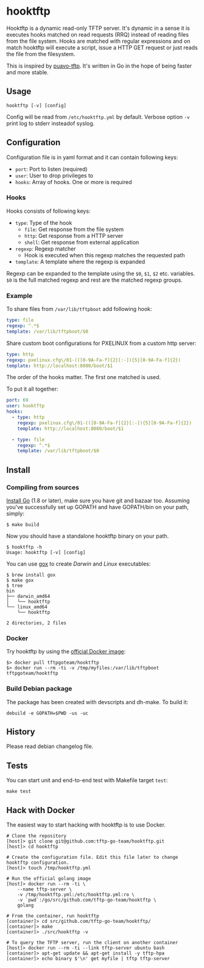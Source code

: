 # hooktftp

Hooktftp is a dynamic read-only TFTP server. It's dynamic in a sense it is
executes hooks matched on read requests (RRQ) instead of reading files from
the file system. Hooks are matched with regular expressions and on match
hooktftp will execute a script, issue a HTTP GET request or just reads the file
from the filesystem.

This is inspired by [puavo-tftp]. It's written in Go in the hope of being faster
and more stable.

## Usage

    hooktftp [-v] [config]

Config will be read from `/etc/hooktftp.yml` by default. Verbose option `-v`
print log to stderr insteadof syslog.

## Configuration

Configuration file is in yaml format and it can contain following keys:

  - `port`: Port to listen (required)
  - `user`: User to drop privileges to
  - `hooks`: Array of hooks. One or more is required

### Hooks

Hooks consists of following keys:

  - `type`: Type of the hook
    - `file`: Get response from the file system
    - `http`: Get response from a HTTP server
    - `shell`: Get response from external application
  - `regexp`: Regexp matcher
    - Hook is executed when this regexp matches the requested path
  - `template`: A template where the regexp is expanded

Regexp can be expanded to the template using the `$0`, `$1`, `$2` etc.
variables. `$0` is the full matched regexp and rest are the matched regexp
groups.

### Example

To share files from `/var/lib/tftpboot` add following hook:

```yaml
type: file
regexp: ^.*$
template: /var/lib/tftpboot/$0
```

Share custom boot configurations for PXELINUX from a custom http server:

```yaml
type: http
regexp: pxelinux.cfg\/01-(([0-9A-Fa-f]{2}[:-]){5}[0-9A-Fa-f]{2})
template: http://localhost:8080/boot/$1
```

The order of the hooks matter. The first one matched is used.

To put it all together:

```yaml
port: 69
user: hooktftp
hooks:
  - type: http
    regexp: pxelinux.cfg\/01-(([0-9A-Fa-f]{2}[:-]){5}[0-9A-Fa-f]{2})
    template: http://localhost:8080/boot/$1

  - type: file
    regexp: ^.*$
    template: /var/lib/tftpboot/$0
```

## Install

### Compiling from sources

[Install Go][] (1.8 or later), make sure you have git and bazaar too.
Assuming you've successfully set up GOPATH and have GOPATH/bin on your path, simply:

```
$ make build
```

Now you should have a standalone hooktftp binary on your path.

```
$ hooktftp -h
Usage: hooktftp [-v] [config]
```

You can use [gox](https://github.com/mitchellh/gox) to create *Darwin* and *Linux* executables:

```
$ brew install gox
$ make gox
$ tree
bin
├── darwin_amd64
│   └── hooktftp
└── linux_amd64
    └── hooktftp

2 directories, 2 files
```

### Docker

Try hooktftp by using the [official Docker image](https://hub.docker.com/r/tftpgoteam/hooktftp/):

    $> docker pull tftpgoteam/hooktftp
    $> docker run --rm -ti -v /tmp/myfiles:/var/lib/tftpboot tftpgoteam/hooktftp

### Build Debian package

The package has been created with devscripts and dh-make. To build it:

    debuild -e GOPATH=$PWD -us -uc

## History

Please read debian changelog file.

## Tests

You can start unit and end-to-end test with Makefile target `test`:

    make test

## Hack with Docker

The easiest way to start hacking with hooktftp is to use Docker.

```
# Clone the repository
[host]> git clone git@github.com:tftp-go-team/hooktftp.git
[host]> cd hooktftp

# Create the configuration file. Edit this file later to change hooktftp configuration.
[host]> touch /tmp/hooktftp.yml

# Run the official golang image
[host]> docker run --rm -ti \
    --name tftp-server \
    -v /tmp/hooktftp.yml:/etc/hooktftp.yml:ro \
    -v `pwd`:/go/src/github.com/tftp-go-team/hooktftp \
    golang

# From the container, run hooktftp
[container]> cd src/github.com/tftp-go-team/hooktftp/
[container]> make
[container]> ./src/hooktftp -v

# To query the TFTP server, run the client on another container
[host]> docker run --rm -ti --link tftp-server ubuntu bash
[container]> apt-get update && apt-get install -y tftp-hpa
[container]> echo binary $'\n' get myfile | tftp tftp-server
```

[epeli/hooktftp]: https://github.com/epeli/hooktftp
[puavo-tftp]: https://github.com/opinsys/puavo-tftp
[Install Go]: http://golang.org/doc/install

